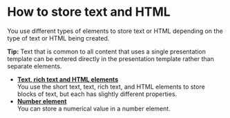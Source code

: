 # How to store text and HTML

You use different types of elements to store text or HTML depending on the type of text or HTML being created.

**Tip:** Text that is common to all content that uses a single presentation template can be entered directly in the presentation template rather than separate elements.

-   **[Text, rich text and HTML elements](../wcm/wcm_dev_elements_text-richtext-html.md)**  
You use the short text, text, rich text, and HTML elements to store blocks of text, but each has slightly different properties.
-   **[Number element](../wcm/wcm_dev_elements_number.md)**  
You can store a numerical value in a number element.


